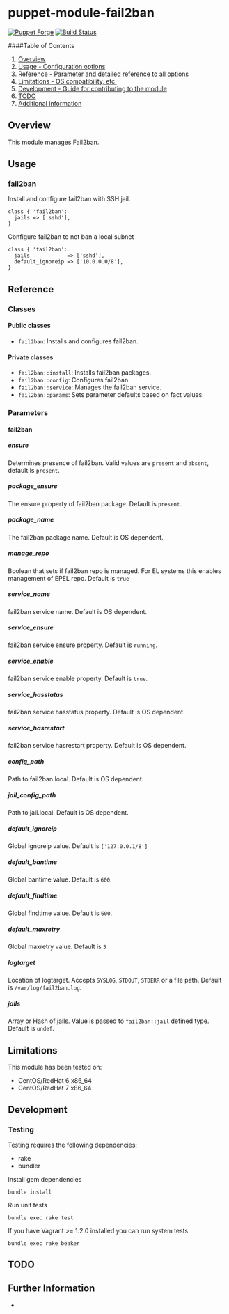 # puppet-module-fail2ban

[![Puppet Forge](http://img.shields.io/puppetforge/v/treydock/fail2ban.svg)](https://forge.puppetlabs.com/treydock/fail2ban)
[![Build Status](https://travis-ci.org/treydock/puppet-module-fail2ban.png)](https://travis-ci.org/treydock/puppet-module-fail2ban)

####Table of Contents

1. [Overview](#overview)
2. [Usage - Configuration options](#usage)
3. [Reference - Parameter and detailed reference to all options](#reference)
4. [Limitations - OS compatibility, etc.](#limitations)
5. [Development - Guide for contributing to the module](#development)
6. [TODO](#todo)
7. [Additional Information](#additional-information)

## Overview

This module manages Fail2ban.

## Usage

### fail2ban

Install and configure fail2ban with SSH jail.

    class { 'fail2ban':
      jails => ['sshd'],
    }

Configure fail2ban to not ban a local subnet

    class { 'fail2ban':
      jails            => ['sshd'],
      default_ignoreip => ['10.0.0.0/8'],
    }

## Reference

### Classes

#### Public classes

* `fail2ban`: Installs and configures fail2ban.

#### Private classes

* `fail2ban::install`: Installs fail2ban packages.
* `fail2ban::config`: Configures fail2ban.
* `fail2ban::service`: Manages the fail2ban service.
* `fail2ban::params`: Sets parameter defaults based on fact values.

### Parameters

#### fail2ban

##### ensure

Determines presence of fail2ban. Valid values are `present` and `absent`, default is `present`.

##### package_ensure

The ensure property of fail2ban package. Default is `present`.

##### package_name

The fail2ban package name. Default is OS dependent.

##### manage_repo

Boolean that sets if fail2ban repo is managed. For EL systems this enables management of EPEL repo.  Default is `true`

##### service_name

fail2ban service name. Default is OS dependent.

##### service_ensure

fail2ban service ensure property. Default is `running`.

##### service_enable

fail2ban service enable property. Default is `true`.

##### service_hasstatus

fail2ban service hasstatus property. Default is OS dependent.

##### service_hasrestart

fail2ban service hasrestart property. Default is OS dependent.

##### config_path

Path to fail2ban.local. Default is OS dependent.

##### jail\_config_path

Path to jail.local. Default is OS dependent.

##### default_ignoreip

Global ignoreip value. Default is `['127.0.0.1/8']`

##### default_bantime

Global bantime value. Default is `600`.

##### default_findtime

Global findtime value. Default is `600`.

##### default_maxretry

Global maxretry value. Default is `5`

##### logtarget

Location of logtarget. Accepts `SYSLOG`, `STDOUT`, `STDERR` or a file path.  Default is `/var/log/fail2ban.log`.

##### jails

Array or Hash of jails. Value is passed to `fail2ban::jail` defined type. Default is `undef`.

## Limitations

This module has been tested on:

* CentOS/RedHat 6 x86_64
* CentOS/RedHat 7 x86_64

## Development

### Testing

Testing requires the following dependencies:

* rake
* bundler

Install gem dependencies

    bundle install

Run unit tests

    bundle exec rake test

If you have Vagrant >= 1.2.0 installed you can run system tests

    bundle exec rake beaker

## TODO

## Further Information

*
